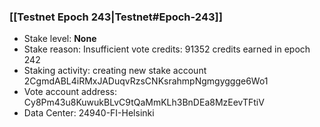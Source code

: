 ### [[Testnet Epoch 243|Testnet#Epoch-243]]
* Stake level: **None**
* Stake reason: Insufficient vote credits: 91352 credits earned in epoch 242
* Staking activity: creating new stake account 2CgmdABL4iRMxJADuqvRzsCNKsrahmpNgmgyggge6Wo1
* Vote account address: Cy8Pm43u8KuwukBLvC9tQaMmKLh3BnDEa8MzEevTFtiV
* Data Center: 24940-FI-Helsinki